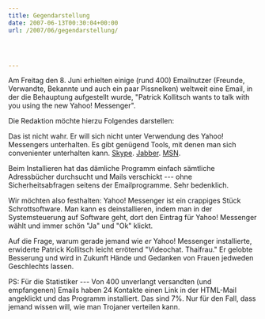 ```yaml
---
title: Gegendarstellung
date: 2007-06-13T00:30:04+00:00
url: /2007/06/gegendarstellung/




---
```

Am Freitag den 8. Juni erhielten einige (rund 400) Emailnutzer (Freunde, Verwandte, Bekannte und auch ein paar Pissnelken) weltweit eine Email, in der die Behauptung aufgestellt wurde, "Patrick Kollitsch wants to talk with you using the new Yahoo! Messenger".

Die Redaktion möchte hierzu Folgendes darstellen:

Das ist nicht wahr. Er will sich nicht unter Verwendung des Yahoo! Messengers unterhalten. Es gibt genügend Tools, mit denen man sich convenienter unterhalten kann. [Skype][1]. [Jabber][2]. [MSN][3].

Beim Installieren hat das dämliche Programm einfach sämtliche Adressbücher durchsucht und Mails verschickt --- ohne Sicherheitsabfragen seitens der Emailprogramme. Sehr bedenklich.

Wir möchten also festhalten: Yahoo! Messenger ist ein crappiges Stück Schrottsoftware. Man kann es deinstallieren, indem man in der Systemsteuerung auf Software geht, dort den Eintrag für Yahoo! Messenger wählt und immer schön "Ja" und "Ok" klickt.

Auf die Frage, warum gerade jemand wie _er_ Yahoo! Messenger installierte, erwiderte Patrick Kollitsch leicht errötend "Videochat. Thaifrau." Er gelobte Besserung und wird in Zukunft Hände und Gedanken von Frauen jedweden Geschlechts lassen.

PS: Für die Statistiker --- Von 400 unverlangt versandten (und empfangenen) Emails haben 24 Kontakte einen Link in der HTML-Mail angeklickt und das Programm installiert. Das sind 7%. Nur für den Fall, dass jemand wissen will, wie man Trojaner verteilen kann.

 [1]: http://skype.com/
 [2]: http://jabber.org/
 [3]: http://msn.com/
